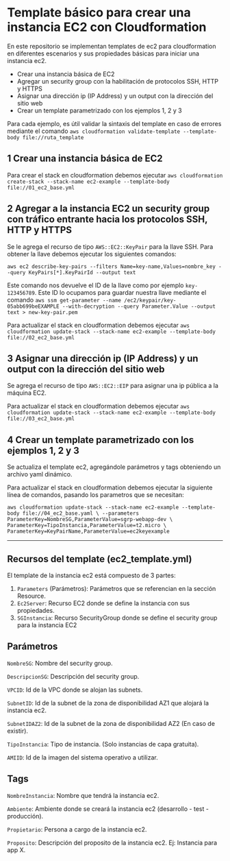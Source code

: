 # Template básico para crear una instancia EC2 con Cloudformation

En este repositorio se implementan templates de ec2 para cloudformation en diferentes escenarios y sus propiedades básicas para iniciar una instancia ec2.

- Crear una instancia básica de EC2
- Agregar un security group con la habilitación de protocolos SSH, HTTP y HTTPS
- Asignar una dirección ip (IP Address) y un output con la dirección del sitio web
- Crear un template parametrizado con los ejemplos 1, 2 y 3

Para cada ejemplo, es útil validar la sintaxis del template en caso de errores mediante el comando `aws cloudformation validate-template --template-body file://ruta_template`

## 1 Crear una instancia básica de EC2

Para crear el stack en cloudformation debemos ejecutar `aws cloudformation create-stack --stack-name ec2-example --template-body file://01_ec2_base.yml`

## 2 Agregar a la instancia EC2 un security group con tráfico entrante hacia los protocolos SSH, HTTP y HTTPS

Se le agrega el recurso de tipo `AWS::EC2::KeyPair` para la llave SSH. Para obtener la llave debemos ejecutar los siguientes comandos:

`aws ec2 describe-key-pairs --filters Name=key-name,Values=nombre_key --query KeyPairs[*].KeyPairId --output text`

Este comando nos devuelve el ID de la llave como por ejemplo `key-123456789`.
Este ID lo ocupamos para guardar nuestra llave mediante el comando `aws ssm get-parameter --name /ec2/keypair/key-05abb699beEXAMPLE --with-decryption --query Parameter.Value --output text > new-key-pair.pem`

Para actualizar el stack en cloudformation debemos ejecutar `aws cloudformation update-stack --stack-name ec2-example --template-body file://02_ec2_base.yml`

## 3 Asignar una dirección ip (IP Address) y un output con la dirección del sitio web

Se agrega el recurso de tipo `AWS::EC2::EIP` para asignar una ip pública a la máquina EC2.

Para actualizar el stack en cloudformation debemos ejecutar `aws cloudformation update-stack --stack-name ec2-example --template-body file://03_ec2_base.yml`

## 4 Crear un template parametrizado con los ejemplos 1, 2 y 3

Se actualiza el template ec2, agregándole parámetros y tags obteniendo un archivo yaml dinámico.

Para actualizar el stack en cloudformation debemos ejecutar la siguiente línea de comandos, pasando los parametros que se necesitan:

`aws cloudformation update-stack --stack-name ec2-example --template-body file://04_ec2_base.yaml \
--parameters ParameterKey=NombreSG,ParameterValue=sgrp-webapp-dev \
ParameterKey=TipoInstancia,ParameterValue=t2.micro \
ParameterKey=KeyPairName,ParameterValue=ec2keyexample`

------------------------------------------------------------------------

## Recursos del template (ec2_template.yml)

El template de la instancia ec2 está compuesto de 3 partes:
1. `Parameters` (Parámetros): Parámetros que se referencian en la sección Resource.
2. `Ec2Server`: Recurso EC2 donde se define la instancia con sus propiedades.
3. `SGInstancia`: Recurso SecurityGroup donde se define el security group para la instancia EC2

## Parámetros

`NombreSG`: Nombre del security group.

`DescripcionSG`: Descripción del security group.

`VPCID`: Id de la VPC donde se alojan las subnets.

`SubnetID`: Id de la subnet de la zona de disponibilidad AZ1 que alojará la instancia ec2.

`SubnetIDAZ2`: Id de la subnet de la zona de disponibilidad AZ2 (En caso de existir).

`TipoInstancia`: Tipo de instancia. (Solo instancias de capa gratuita).

`AMIID`: Id de la imagen del sistema operativo a utilizar.

## Tags
`NombreInstancia`: Nombre que tendrá la instancia ec2.

`Ambiente`: Ambiente donde se creará la instancia ec2 (desarrollo - test - producción).

`Propietario`: Persona a cargo de la instancia ec2.

`Proposito`: Descripción del proposito de la instancia ec2. Ej: Instancia para app X.